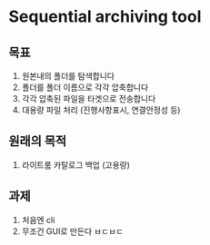 #  Sequential archiving tool

##  목표
1.  원본내의 폴더를 탐색합니다
2.  폴더를 폴더 이름으로 각각 압축합니다
3.  각각 압축된 파일을 타겟으로 전송합니다
4.  대용량 파일 처리 (진행사항표시, 연결안정성 등)

##  원래의 목적
1.  라이트룸 카탈로그 백업  (고용량)

##  과제
1.  처음엔 cli
2.  무조건 GUI로 만든다 ㅂㄷㅂㄷ